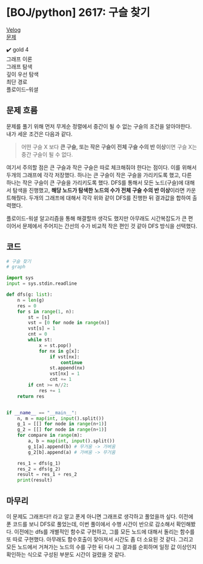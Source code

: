 # [BOJ/python] 2617: 구슬 찾기

[Velog](https://velog.io/@semoon/BOJpython-2617-%EA%B5%AC%EC%8A%AC-%EC%B0%BE%EA%B8%B0)<br>
[문제](https://www.acmicpc.net/problem/2617)

✔️ gold 4<br>
그래프 이론<br>
그래프 탐색<br>
깊이 우선 탐색<br>
최단 경로<br>
플로이드–워셜

## 문제 흐름
문제를 풀기 위해 먼저 무게순 정렬에서 중간이 될 수 없는 구슬의 조건을 알아야한다.
내가 세운 조건은 다음과 같다.
> 어떤 구슬 X 보다 **큰 구슬, 또는 작은 구슬이 전체 구슬 수의 반 이상**이면 구슬 X는 중간 구슬이 될 수 없다.

여기서 주의할 점은 큰 구슬과 작은 구슬은 따로 체크해줘야 한다는 점이다.
이를 위해서 두개의 그래프에 각각 저장했다.
하나는 큰 구슬이 작은 구슬을 가리키도록 했고, 다른 하나는 작은 구슬이 큰 구슬을 가리키도록 했다.
DFS를 통해서 모든 노드(구슬)에 대해서 탐색을 진행했고, **해당 노드가 탐색한 노드의 수가 전체 구슬 수의 반 이상**이라면 카운트해줬다.
두개의 그래프에 대해서 각각 위와 같이 DFS를 진행한 뒤 결과값을 합하여 출력했다.

플로이드-워셜 알고리즘을 통해 해결할까 생각도 했지만 아무래도 시간복잡도가 큰 편이어서 문제에서 주어지는 간선의 수가 비교적 작은 편인 것 같아 DFS 방식을 선택했다.

## 코드
```python
# 구슬 찾기
# graph

import sys
input = sys.stdin.readline

def dfs(g: list):
    n = len(g)
    res = 0
    for s in range(1, n):
        st = [s]
        vst = [0 for node in range(n)]
        vst[s] = 1
        cnt = 0
        while st:
            x = st.pop()
            for nx in g[x]:
                if vst[nx]:
                    continue
                st.append(nx)
                vst[nx] = 1
                cnt += 1
        if cnt >= n//2:
            res += 1
    return res


if __name__ == "__main__":
    n, m = map(int, input().split())
    g_1 = [[] for node in range(n+1)]
    g_2 = [[] for node in range(n+1)]
    for compare in range(m):
        a, b = map(int, input().split())
        g_1[a].append(b) # 무거움 -> 가벼움
        g_2[b].append(a) # 가벼움 -> 무거움

    res_1 = dfs(g_1)
    res_2 = dfs(g_2)
    result = res_1 + res_2
    print(result)
```
## 마무리
이 문제도 그래프다!! 라고 알고 푼게 아니면 그래프로 생각하고 풀었을까 싶다.
이전에 푼 코드를 보니 DFS로 풀었는데, 이번 풀이에서 수행 시간이 반으로 감소해서 확인해봤다.
이전에는 dfs를 개별적인 함수로 구현하고, 그를 모든 노드에 대해서 돌리는 함수를 또 따로 구현했다.
아무래도 함수호출이 잦아져서 시간도 좀 더 소요된 것 같다.
그리고 모든 노드에서 거쳐가는 노드의 수를 구한 뒤 다시 그 결과를 순회하며 일정 값 이상인지 확인하는 식으로 구성된 부분도 시간이 걸렸을 것 같다.
